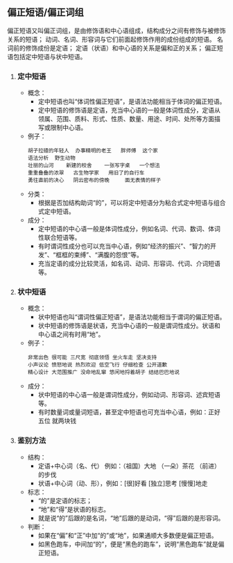  
## 偏正短语/偏正词组

偏正短语又叫偏正词组，是由修饰语和中心语组成，结构成分之间有修饰与被修饰关系的短语；
动词、名词、形容词与它们前面起修饰作用的成份组成的短语。
名词前的修饰成份是定语；
定语（状语）和中心语的关系是偏和正的关系；
偏正短语包括定中短语与状中短语。



1. ### 定中短语
    + 概念：
        - 定中短语也叫“体词性偏正短语”，是语法功能相当于体词的偏正短语。
        - 定中短语的修饰语是定语，充当中心语的一般是体词性成分，定语从领属、范围、质料、形式、性质、数量、用途、时间、处所等方面描写或限制中心语。
    + 例子：
        ```
        胡子拉碴的年轻人  办事精明的老王   胖师傅  这个家
        语法分析  野生动物
        壮丽的山河    新建的校舍    一张写字桌   一个想法
        重重叠叠的浓翠   古生物学家   用旧了的自行车
        勇往直前的决心   阴云密布的傍晚     面无表情的样子
        ```
    + 分类：
        - 根据是否加结构助词“的”，可以将定中短语分为粘合式定中短语与组合式定中短语。
    + 成分：
        - 定中短语的中心语一般是体词性成分，例如名词、代词、数词、体词性联合短语等。
        - 有时谓词性成分也可以充当中心语，例如“经济的振兴”、“智力的开发”、“框框的束缚”、“满腹的怨恨”等。
        - 充当定语的成分比较灵活，如名词、动词、形容词、代词、介词短语等。

2. ### 状中短语
    + 概念：
        - 状中短语也叫“谓词性偏正短语”，是语法功能相当于谓词的偏正短语。
        - 状中短语的修饰语是状语，充当中心语的一般是谓词性成分。状语和中心语之间有时用“地”。
    + 例子：
        ```
        非常出色 很可能 三尺宽 彻底领悟 坐火车走 坚决支持
        小声议论 愤怒地说 热烈欢迎 低空飞行 仔细检查 公开道歉
        精心设计 大范围推广 没命地乱窜 悠闲地捋着胡子 结结巴巴地说
        ```
    + 成分：
        - 状中短语的中心语一般是谓词性成分，例如动词、形容词、述宾短语等。
        - 有时数量词或量词短语，甚至定中短语也可充当中心语，例如：正好五位 就两块钱


3. ### 鉴别方法
    + 结构：
        - 定语+中心词（名、代）
        例如：（祖国）大地 （一朵）茶花 （前进）的步伐
        - 状语+中心词（动、形），例如：[很]好看 [独立]思考 [慢慢]地走
    + 标志：
        - “的”是定语的标志；
        - “地”和“得”是状语的标志。
        - 就是说“的”后跟的是名词，“地”后跟的是动词，“得”后跟的是形容词。
    + 判断：
        - 如果在“偏”和“正”中加“的”或“地”，如果通顺大多数便是偏正短语。
        - 如黑色跑车，中间加“的”，便是“黑色的跑车”，说明“黑色跑车”就是偏正短语。



